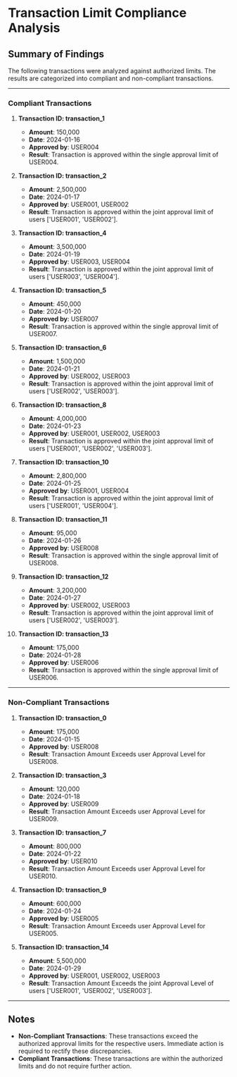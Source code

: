 # Transaction Limit Compliance Analysis

## Summary of Findings

The following transactions were analyzed against authorized limits. The results are categorized into compliant and non-compliant transactions.

---

### **Compliant Transactions**

1. **Transaction ID: transaction_1**
   - **Amount**: 150,000
   - **Date**: 2024-01-16
   - **Approved by**: USER004
   - **Result**: Transaction is approved within the single approval limit of USER004.

2. **Transaction ID: transaction_2**
   - **Amount**: 2,500,000
   - **Date**: 2024-01-17
   - **Approved by**: USER001, USER002
   - **Result**: Transaction is approved within the joint approval limit of users ['USER001', 'USER002'].

3. **Transaction ID: transaction_4**
   - **Amount**: 3,500,000
   - **Date**: 2024-01-19
   - **Approved by**: USER003, USER004
   - **Result**: Transaction is approved within the joint approval limit of users ['USER003', 'USER004'].

4. **Transaction ID: transaction_5**
   - **Amount**: 450,000
   - **Date**: 2024-01-20
   - **Approved by**: USER007
   - **Result**: Transaction is approved within the single approval limit of USER007.

5. **Transaction ID: transaction_6**
   - **Amount**: 1,500,000
   - **Date**: 2024-01-21
   - **Approved by**: USER002, USER003
   - **Result**: Transaction is approved within the joint approval limit of users ['USER002', 'USER003'].

6. **Transaction ID: transaction_8**
   - **Amount**: 4,000,000
   - **Date**: 2024-01-23
   - **Approved by**: USER001, USER002, USER003
   - **Result**: Transaction is approved within the joint approval limit of users ['USER001', 'USER002', 'USER003'].

7. **Transaction ID: transaction_10**
   - **Amount**: 2,800,000
   - **Date**: 2024-01-25
   - **Approved by**: USER001, USER004
   - **Result**: Transaction is approved within the joint approval limit of users ['USER001', 'USER004'].

8. **Transaction ID: transaction_11**
   - **Amount**: 95,000
   - **Date**: 2024-01-26
   - **Approved by**: USER008
   - **Result**: Transaction is approved within the single approval limit of USER008.

9. **Transaction ID: transaction_12**
   - **Amount**: 3,200,000
   - **Date**: 2024-01-27
   - **Approved by**: USER002, USER003
   - **Result**: Transaction is approved within the joint approval limit of users ['USER002', 'USER003'].

10. **Transaction ID: transaction_13**
    - **Amount**: 175,000
    - **Date**: 2024-01-28
    - **Approved by**: USER006
    - **Result**: Transaction is approved within the single approval limit of USER006.

---

### **Non-Compliant Transactions**

1. **Transaction ID: transaction_0**
   - **Amount**: 175,000
   - **Date**: 2024-01-15
   - **Approved by**: USER008
   - **Result**: Transaction Amount Exceeds user Approval Level for USER008.

2. **Transaction ID: transaction_3**
   - **Amount**: 120,000
   - **Date**: 2024-01-18
   - **Approved by**: USER009
   - **Result**: Transaction Amount Exceeds user Approval Level for USER009.

3. **Transaction ID: transaction_7**
   - **Amount**: 800,000
   - **Date**: 2024-01-22
   - **Approved by**: USER010
   - **Result**: Transaction Amount Exceeds user Approval Level for USER010.

4. **Transaction ID: transaction_9**
   - **Amount**: 600,000
   - **Date**: 2024-01-24
   - **Approved by**: USER005
   - **Result**: Transaction Amount Exceeds user Approval Level for USER005.

5. **Transaction ID: transaction_14**
   - **Amount**: 5,500,000
   - **Date**: 2024-01-29
   - **Approved by**: USER001, USER002, USER003
   - **Result**: Transaction Amount Exceeds the joint Approval Level of users ['USER001', 'USER002', 'USER003'].

---

## Notes

- **Non-Compliant Transactions**: These transactions exceed the authorized approval limits for the respective users. Immediate action is required to rectify these discrepancies.
- **Compliant Transactions**: These transactions are within the authorized limits and do not require further action.
```